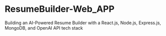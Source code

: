 # ResumeBuilder-Web_APP
Building an AI-Powered Resume Builder with a React.js, Node.js, Express.js, MongoDB, and OpenAI API tech stack
